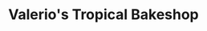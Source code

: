 ---
title: "Valerio's Tropical Bakeshop"
url: /rancho-cucamonga/valerios-tropical-bakeshop/
shop: bakery
---